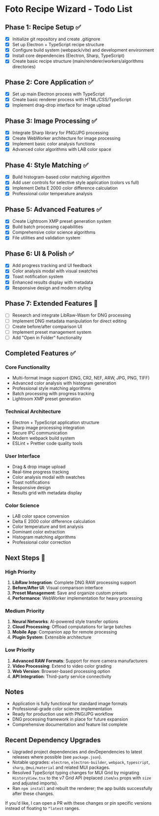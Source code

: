 # Foto Recipe Wizard - Todo List

## Phase 1: Recipe Setup ✅
- [x] Initialize git repository and create .gitignore
- [x] Set up Electron + TypeScript recipe structure
- [x] Configure build system (webpack/vite) and development environment
- [x] Install core dependencies (Electron, Sharp, TypeScript)
- [x] Create basic recipe structure (main/renderer/workers/algorithms directories)

## Phase 2: Core Application ✅
- [x] Set up main Electron process with TypeScript
- [x] Create basic renderer process with HTML/CSS/TypeScript
- [x] Implement drag-drop interface for image upload

## Phase 3: Image Processing ✅
- [x] Integrate Sharp library for PNG/JPG processing
- [x] Create WebWorker architecture for image processing
- [x] Implement basic color analysis functions
- [x] Advanced color algorithms with LAB color space

## Phase 4: Style Matching ✅
- [x] Build histogram-based color matching algorithm
- [x] Add user controls for selective style application (colors vs full)
- [x] Implement Delta E 2000 color difference calculation
- [x] Professional color temperature analysis

## Phase 5: Advanced Features ✅
- [x] Create Lightroom XMP preset generation system
- [x] Build batch processing capabilities
- [x] Comprehensive color science algorithms
- [x] File utilities and validation system

## Phase 6: UI & Polish ✅
- [x] Add progress tracking and UI feedback
- [x] Color analysis modal with visual swatches
- [x] Toast notification system
- [x] Enhanced results display with metadata
- [x] Responsive design and modern styling

## Phase 7: Extended Features 🚧
- [ ] Research and integrate LibRaw-Wasm for DNG processing
- [ ] Implement DNG metadata manipulation for direct editing
- [ ] Create before/after comparison UI
- [ ] Implement preset management system
- [ ] Add "Open in Folder" functionality

## Completed Features ✅

### Core Functionality
- Multi-format image support (DNG, CR2, NEF, ARW, JPG, PNG, TIFF)
- Advanced color analysis with histogram generation
- Professional style matching algorithms
- Batch processing with progress tracking
- Lightroom XMP preset generation

### Technical Architecture
- Electron + TypeScript application structure
- Sharp image processing integration
- Secure IPC communication
- Modern webpack build system
- ESLint + Prettier code quality tools

### User Interface
- Drag & drop image upload
- Real-time progress tracking
- Color analysis modal with swatches
- Toast notifications
- Responsive design
- Results grid with metadata display

### Color Science
- LAB color space conversion
- Delta E 2000 color difference calculation
- Color temperature and tint analysis
- Dominant color extraction
- Histogram matching algorithms
- Professional color correction

## Next Steps 🔮

### High Priority
1. **LibRaw Integration**: Complete DNG RAW processing support
2. **Before/After UI**: Visual comparison interface
3. **Preset Management**: Save and organize custom presets
4. **Performance**: WebWorker implementation for heavy processing

### Medium Priority
1. **Neural Networks**: AI-powered style transfer options
2. **Cloud Processing**: Offload computations for large batches
3. **Mobile App**: Companion app for remote processing
4. **Plugin System**: Extensible architecture

### Low Priority
1. **Advanced RAW Formats**: Support for more camera manufacturers
2. **Video Processing**: Extend to video color grading
3. **Web Version**: Browser-based processing option
4. **API Integration**: Third-party service connectivity

## Notes
- Application is fully functional for standard image formats
- Professional-grade color science implementation
- Ready for production use with PNG/JPG workflow
- DNG processing framework in place for future expansion
- Comprehensive documentation and feature list complete

## Recent Dependency Upgrades

- Upgraded project dependencies and devDependencies to latest releases where possible (see `package.json`).
- Notable upgrades: `electron`, `electron-builder`, `webpack`, `typescript`, `sharp`, `@mui/material` and related MUI packages.
- Resolved TypeScript typing changes for MUI Grid by migrating `HistoryView.tsx` to the v7 Grid API (replaced `item`/`xs` props with `size` and adjusted imports).
- Ran `npm install` and rebuilt the renderer; the app builds successfully after these changes.

If you'd like, I can open a PR with these changes or pin specific versions instead of floating to `^latest` ranges.